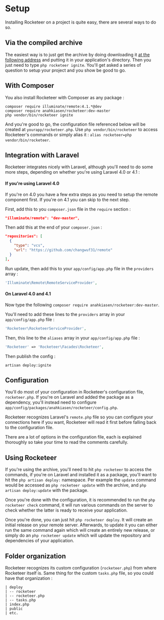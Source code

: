 # Setup

Installing Rocketeer on a project is quite easy, there are several ways to do so.

## Via the compiled archive

The easiest way is to just get the archive by doing downloading it [at the following address](http://rocketeer.autopergamene.eu/versions/rocketeer) and putting it in your application's directory.
Then you just need to type `php rocketeer ignite`. You'll get asked a series of question to setup your project and you show be good to go.

## With Composer

You also install Rocketeer with Composer as any package :

```
composer require illuminate/remote:4.1.*@dev
composer require anahkiasen/rocketeer:dev-master
php vendor/bin/rocketeer ignite
```

And you're good to go, the configuration file referenced below will be created at `yourapp/rocketeer.php`. Use `php vendor/bin/rocketeer` to access Rocketeer's commands or simply alias it : `alias rocketeer=php vendor/bin/rocketeer`.

## Integration with Laravel

Rocketeer integrates nicely with Laravel, although you'll need to do some more steps, depending on whether you're using Laravel 4.0 or 4.1 :

#### If you're using Laravel 4.0

If you're on 4.0 you have a few extra steps as you need to setup the remote component first. If you're on 4.1 you can skip to the next step.

First, add this to you `composer.json` file in the `require` section :

```json
"illuminate/remote": "dev-master",
```

Then add this at the end of your `composer.json` :

```json
"repositories": [
  {
    "type": "vcs",
    "url": "https://github.com/changwuf31/remote"
  }
],
```

Run update, then add this to your `app/config/app.php` file in the `providers` array :

```php
'Illuminate\Remote\RemoteServiceProvider',
```

#### On Laravel 4.0 and 4.1

Now type the following `composer require anahkiasen/rocketeer:dev-master`.

You'll need to add these lines to the `providers` array in your `app/config/app.php` file :

```php
'Rocketeer\RocketeerServiceProvider',
```

Then, this line to the `aliases` array in your `app/config/app.php` file :

```php
'Rocketeer' => 'Rocketeer\Facades\Rocketeer',
```

Then publish the config :

```
artisan deploy:ignite
```

## Configuration

You'll do most of your configuration in Rocketeer's configuration file, `rocketeer.php`.
If you're on Laravel and added the package as a dependency, you'll instead need to configure `app/config/packages/anahkiasen/rocketeer/config.php`.

Rocketeer recognizes Laravel's `remote.php` file so you can configure your connections here if you want, Rocketeer will read it first before falling back to the configuration file.

There are a lot of options in the configuration file, each is explained thoroughly so take your time to read the comments carefully.

## Using Rocketeer

If you're using the archive, you'll need to hit `php rocketeer` to access the commands, if you're on Laravel and installed it as a package, you'll want to hit the `php artisan deploy:` namespace. Per example the `update` command would be accessed as `php rocketeer update` with the archive, and `php artisan deploy:update` with the package.

Once you're done with the configuration, it is recommended to run the `php rocketeer check` command, it will run various commands on the server to check whether the latter is ready to receive your application.

Once you're done, you can just hit `php rocketeer deploy`. It will create an initial release on your remote server.
Afterwards, to update it you can either run the same command again which will create an entirely new release, or simply do an `php rocketeer update` which will update the repository and dependencies of your application.

## Folder organization

Rocketeer recognizes its custom configuration (`rocketeer.php`) from where Rocketeer itself is. Same thing for the custom `tasks.php` file, so you could have that organization :

```
| deploy
| -- rocketeer
| -- rocketeer.php
| -- tasks.php
| index.php
| public
| etc.
```